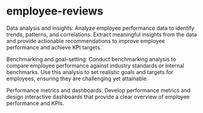 # employee-reviews

Data analysis and insights: Analyze employee performance data to identify trends, patterns, and correlations. Extract meaningful insights from the data and provide actionable recommendations to improve employee performance and achieve KPI targets.

Benchmarking and goal-setting: Conduct benchmarking analysis to compare employee performance against industry standards or internal benchmarks. Use this analysis to set realistic goals and targets for employees, ensuring they are challenging yet attainable.

Performance metrics and dashboards: Develop performance metrics and design interactive dashboards that provide a clear overview of employee performance and KPIs. 
